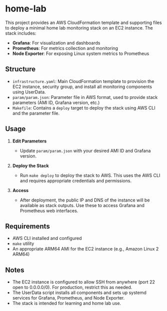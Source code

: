 # home-lab

This project provides an AWS CloudFormation template and supporting files to deploy a minimal home lab monitoring stack on an EC2 instance. The stack includes:

- **Grafana**: For visualization and dashboards
- **Prometheus**: For metrics collection and monitoring
- **Node Exporter**: For exposing Linux system metrics to Prometheus

## Structure

- `infrastructure.yaml`: Main CloudFormation template to provision the EC2 instance, security group, and install all monitoring components using UserData.
- `param/param.json`: Parameter file in AWS format, used to provide stack parameters (AMI ID, Grafana version, etc.)
- `Makefile`: Contains a `deploy` target to deploy the stack using AWS CLI and the parameter file.

## Usage

1. **Edit Parameters**
   - Update `param/param.json` with your desired AMI ID and Grafana version.

2. **Deploy the Stack**
   - Run `make deploy` to deploy the stack to AWS. This uses the AWS CLI and requires appropriate credentials and permissions.

3. **Access**
   - After deployment, the public IP and DNS of the instance will be available as stack outputs. Use these to access Grafana and Prometheus web interfaces.

## Requirements

- AWS CLI installed and configured
- `make` utility
- An appropriate ARM64 AMI for the EC2 instance (e.g., Amazon Linux 2 ARM64)

## Notes

- The EC2 instance is configured to allow SSH from anywhere (port 22 open to 0.0.0.0/0). For production, restrict this as needed.
- The UserData script installs all components and sets up systemd services for Grafana, Prometheus, and Node Exporter.
- The stack is intended for learning and home lab use.